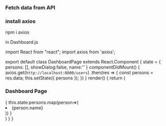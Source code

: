 
### Fetch data from API 

### install axios 
npm i axios 

in Dashboard.js 

import React from "react";
import axios from 'axios';

export default class DashboardPage extends React.Component {
    state = {
        persons: [],
        showDialog:false,
        name:''
    }
    componentDidMount() {
        axios.get(`http://localhost:8000/users`)
            .then(res => {
                const persons = res.data;
                this.setState({ persons });
            })
    }
    render() {
        return (
            <div className="page-container">
                <h3>Dashboard Page</h3>
                {
                    this.state.persons.map(person=>(
                        <li key={person._id}>{person.name}</li>
                    ))
                }
            </div>
        )
    }
}